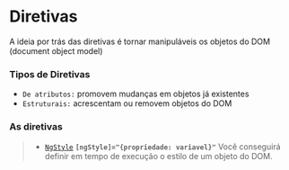 # Diretivas
 A ideia por trás das diretivas é tornar manipuláveis os objetos do DOM (document object model)

 ### Tipos de Diretivas
 - `De atributos:` promovem mudanças em objetos já existentes
 - `Estruturais:` acrescentam ou removem objetos do DOM 


### As diretivas
> - [`NgStyle`]()  **`[ngStyle]="{propriedade: variavel}"`** Você conseguirá definir em tempo de execução o estilo de um objeto do DOM. 